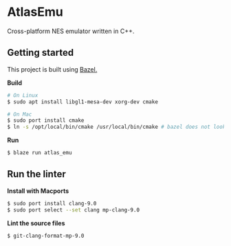 # AtlasEmu
Cross-platform NES emulator written in C++.

## Getting started
This project is built using [Bazel.](https://docs.bazel.build/versions/3.1.0/install.html) 

**Build**
```bash
# On Linux
$ sudo apt install libgl1-mesa-dev xorg-dev cmake

# On Mac
$ sudo port install cmake
$ ln -s /opt/local/bin/cmake /usr/local/bin/cmake # bazel does not look in opt/
```

**Run**
```bash
$ blaze run atlas_emu
```

## Run the linter

**Install with Macports**
```bash
$ sudo port install clang-9.0
$ sudo port select --set clang mp-clang-9.0
```

**Lint the source files**
```bash
$ git-clang-format-mp-9.0
```
